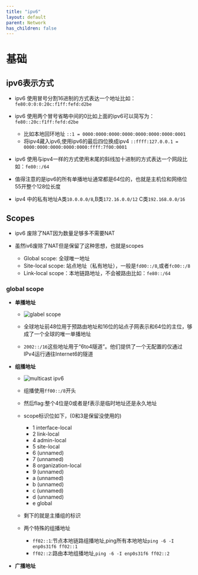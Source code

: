 ```yaml
---
title: "ipv6"
layout: default
parent: Network
has_children: false
---
```



# 基础

## ipv6表示方式

- ipv6 使用冒号分割16进制的方式表达一个地址比如：`fe80:0:0:0:20c:f1ff:fefd:d2be`
- ipv6 使用两个冒号省略中间的0比如上面的ipv6可以简写为：`fe80::20c:f1ff:fefd:d2be`
    - 比如本地回环地址 `::1 = 0000:0000:0000:0000:0000:0000:0000:0001`
    - 将ipv4藏入ipv6,使用ipv6的最后四位换成ipv4 `::ffff:127.0.0.1 = 0000:0000:0000:0000:0000:ffff:7f00:0001`

- ipv6 使用与ipv4一样的方式使用末尾的斜线加十进制的方式表达一个网段比如：`fe80::/64`
- 值得注意的是ipv6的所有单播地址通常都是64位的，也就是主机位和网络位55开整个128位长度
- ipv4 中的私有地址A类`10.0.0.0/8`,B类`172.16.0.0/12` C类`192.168.0.0/16`


## Scopes

- ipv6 废除了NAT因为数量足够多不需要NAT
- 虽然iv6废除了NAT但是保留了这种思想，也就是scopes

    - Global scope: 全球唯一地址
    - Site-local scope: 站点地址（私有地址），一般是`fd00::/8`,或者`fc00::/8`
    - Link-local scope：本地链路地址，不会被路由比如：`fe80::/64`



### global scope

- **单播地址**
    - ![glabel scope](/assets/images/network/global-ipv6.jpg)

    - 全球地址前48位用于预路由地址和16位的站点子网表示和64位的主位，够成了一个全球的唯一单播地址
    - `2002::/16`这些地址用于“6to4隧道”。他们提供了一个无配置的仅通过IPv4运行通往Internet6的隧道


- **组播地址** 
    - ![multicast ipv6](/assets/images/network/multicast-ipv6.png)

    - 组播使用`ff00::/8`开头
    - 然后flag:整个4位是0或者是f表示是临时地址还是永久地址
    - scope标识位如下，(0和3是保留没使用的)
        - 1 interface-local
        - 2 link-local
        - 4 admin-local
        - 5 site-local
        - 6 (unnamed)
        - 7 (unnamed)
        - 8 organization-local
        - 9 (unnamed)
        - a (unnamed)
        - b (unnamed)
        - c (unnamed)
        - d (unnamed)
        - e global
    - 剩下的就是主播组的标识
    - 两个特殊的组播地址
        - `ff02::1`:节点本地链路组播地址,ping所有本地地址`ping -6 -I enp0s31f6 ff02::1`
        - `ff02::2`:路由本地组播地址,`ping -6 -I enp0s31f6 ff02::2`

- **广播地址** 


